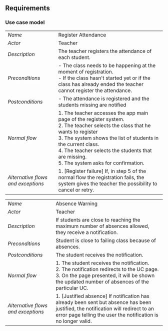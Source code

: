## Requirements

### Use case model 

|||
| --- | --- |
| *Name* | Register Attendance |
| *Actor* |  Teacher | 
| *Description* | The teacher registers the attendance of each student. |
| *Preconditions* | - The class needs to be happening at the moment of registration. <br> - If the class hasn't started yet or if the class has already ended the teacher cannot register the attendance. |
| *Postconditions* | - The attendance is registered and the students missing are notified |
| *Normal flow* | 1. The teacher accesses the app main page of the register system. <br> 2. The teacher selects the class that he wants to register <br> 3. The system shows the list of students in the current class.<br> 4. The teacher selects the students that are missing. <br> 5. The system asks for confirmation. |
| *Alternative flows and exceptions* | 1. [Register failure] If, in step 5 of the normal flow the registration fails, the system gives the teacher the possibility to cancel or retry. |


|||
| --- | --- |
| *Name* | Absence Warning |
| *Actor* |  Teacher | 
| *Description* | If students are close to reaching the maximum number of absences allowed, they receive a notification. |
| *Preconditions* | Student is close to failing class because of absences. |
| *Postconditions* | The student receives the notification. |
| *Normal flow* | 1. The student receives the notification.<br> 2. The notification redirects to the UC page.<br> 3. On the page presented, it will be shown the updated number of absences of the particular UC. |
| *Alternative flows and exceptions* | 1. [Justified absence] If notification has already been sent but absence has been justified, the notification will redirect to an error page telling the user the notification is no longer valid. |
